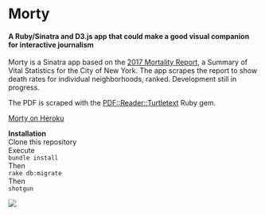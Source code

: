 <H1>Morty</h1>
<H4>A Ruby/Sinatra and D3.js app that could make a good visual companion for interactive journalism</h4>

Morty is a Sinatra app based on the [2017 Mortality Report](https://www1.nyc.gov/assets/doh/downloads/pdf/vs/2017sum.pdf), a Summary of Vital Statistics for the City of New York. The app scrapes the report to show death rates for individual neighborhoods, ranked. Development still in progress.

The PDF is scraped with the [PDF::Reader::Turtletext](https://rubygems.org/gems/pdf-reader-turtletext/versions/0.2.2) Ruby gem. 

[Morty on Heroku](https://shpm.herokuapp.com/)

<b>Installation</b><br>
Clone this repository<br>
Execute<br>
`bundle install`<br>
Then<br>
`rake db:migrate`<br>
Then<br>
`shotgun`<br>

![](morty-2-gif.gif)




